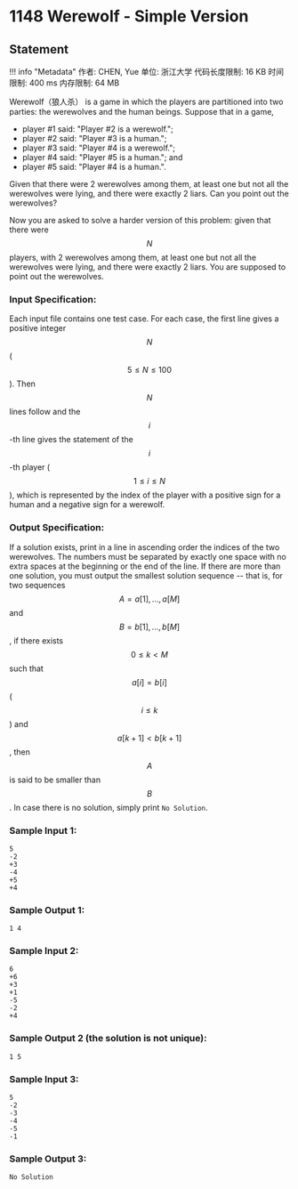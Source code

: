 
# 1148 Werewolf - Simple Version

## Statement

!!! info "Metadata"
    作者: CHEN, Yue
    单位: 浙江大学
    代码长度限制: 16 KB
    时间限制: 400 ms
    内存限制: 64 MB

Werewolf（狼人杀） is a game in which the players are partitioned into two parties: the werewolves and the human beings. Suppose that in a game,

- player #1 said: "Player #2 is a werewolf.";
- player #2 said: "Player #3 is a human.";
- player #3 said: "Player #4 is a werewolf.";
- player #4 said: "Player #5 is a human."; and
- player #5 said: "Player #4 is a human.".

Given that there were 2 werewolves among them, at least one but not all the werewolves were lying, and there were exactly 2 liars. Can you point out the werewolves?

Now you are asked to solve a harder version of this problem: given that there were $$N$$ players, with 2 werewolves among them, at least one but not all the werewolves were lying, and there were exactly 2 liars. You are supposed to point out the werewolves.

### Input Specification:

Each input file contains one test case. For each case, the first line gives a positive integer $$N$$ ($$5 \le N \le 100$$). Then $$N$$ lines follow and the $$i$$-th line gives the statement of the $$i$$-th player ($$1 \le i \le N$$), which is represented by the index of the player with a positive sign for a human and a negative sign for a werewolf.

### Output Specification:

If a solution exists, print in a line in ascending order the indices of the two werewolves. The numbers must be separated by exactly one space with no extra spaces at the beginning or the end of the line. If there are more than one solution, you must output the smallest solution sequence -- that is, for two sequences $$A = { a[1], ..., a[M] }$$ and $$B = { b[1], ..., b[M] }$$, if there exists $$0 \le k < M$$ such that $$a[i]=b[i]$$ ($$i \le k$$) and $$a[k+1]<b[k+1]$$, then $$A$$ is said to be smaller than $$B$$. In case there is no solution, simply print `No Solution`.

### Sample Input 1:
```plaintext
5
-2
+3
-4
+5
+4
```

### Sample Output 1:
```plaintext
1 4
```

### Sample Input 2:
```plaintext
6
+6
+3
+1
-5
-2
+4
```

### Sample Output 2 (the solution is not unique):
```plaintext
1 5
```

### Sample Input 3:
```plaintext
5
-2
-3
-4
-5
-1
```

### Sample Output 3:
```plaintext
No Solution
```



